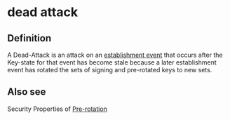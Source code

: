 # dead attack
## Definition
A Dead-Attack is an attack on an [establishment event](establishment-event) that occurs after the Key-state for that event has become stale because a later establishment event has rotated the sets of signing and pre-rotated keys to new sets. 

## Also see 
Security Properties of [Pre-rotation](Pre-rotation)